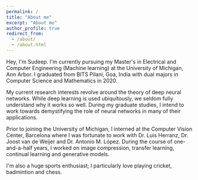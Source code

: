```yaml
---
permalink: /
title: "About me"
excerpt: "About me"
author_profile: true
redirect_from: 
  - /about/
  - /about.html
---
```


Hey, I'm Sudeep.
I'm currently pursuing my Master's in Electrical and Computer Engineering (Machine learning) at the University of Michigan, Ann Arbor. I graduated from BITS Pilani, Goa, India with dual majors in Computer Science and Mathematics in 2020. 

My current research interests revolve around the theory of deep neural networks. While deep learning is used ubiquitously, we seldom fully understand why it works so well. During my graduate studies, I intend to work towards demystifying the role of neural networks in many of their applications. 

Prior to joining the University of Michigan, I interned at the Computer Vision Center, Barcelona where I was fortunate to work with Dr. Luis Herranz, Dr. Joost van de Weijer and Dr. Antonio M. López. During the course of one-and-a-half years, I worked on image compression, transfer learning, continual learning and generative models. 

I'm also a huge sports enthusiast; I particularly love playing cricket, badmintion and chess.
